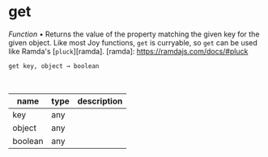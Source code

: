 # get

_Function_ &bull; Returns the value of the property matching the given key for the given object. Like most Joy functions, `get` is curryable, so `get` can be used like Ramda's [`pluck`][ramda].
[ramda]: https://ramdajs.com/docs/#pluck

<pre><code>get key, object &rarr; boolean</code></pre>
<br>

| name | type | description |
|------|------|-------------|
|key|any||
|object|any||
|boolean|any||



